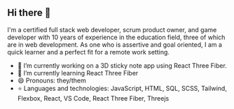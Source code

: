 ## Hi there 👋

I'm a certified full stack web developer, scrum product owner, and game developer with 10 years of experience in the education field, three of which are in web development. As one who is assertive and goal oriented, I am a quick learner and a perfect fit for a remote work setting.

- 🔭 I’m currently working on a 3D sticky note app using React Three Fiber. 
- 🌱 I’m currently learning React Three Fiber
- 😄 Pronouns: they/them
- ⭐ Languages and technologies: JavaScript, HTML, SQL, SCSS, Tailwind, Flexbox, React, VS Code, React Three Fiber, Threejs


